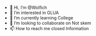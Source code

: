- 👋 Hi, I’m @Wolfich
- 👀 I’m interested in GLUA
- 🌱 I’m currently learning College
- 💞️ I’m looking to collaborate on Not skem
- 📫 How to reach me closed Information

<!---
MWolfich/MWolfich is a ✨ special ✨ repository because its `README.md` (this file) appears on your GitHub profile.
You can click the Preview link to take a look at your changes.
--->
